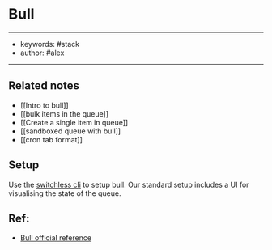 # Bull
---
- keywords: #stack
- author: #alex
---

## Related notes
- [[Intro to bull]]
- [[bulk items in the queue]]
- [[Create a single item in queue]]
- [[sandboxed queue with bull]]
- [[cron tab format]]

## Setup
Use the [switchless cli](https://switchless.io/getting-started/) to setup bull. Our standard setup includes a UI for visualising the state of the queue. 


## Ref: 
- [Bull official reference](https://github.com/OptimalBits/bull/blob/develop/REFERENCE.md)